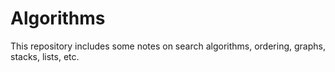 # Algorithms
This repository includes some notes on search algorithms, ordering, graphs, stacks, lists, etc.
